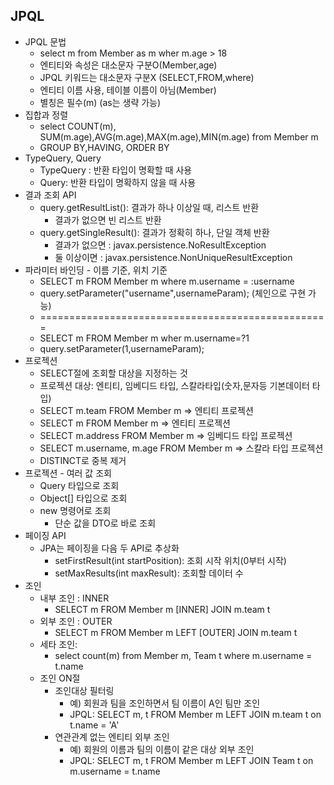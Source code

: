 ## JPQL
 * JPQL 문법
   * select m from Member as m wher m.age > 18
   * 엔티티와 속성은 대소문자 구분O(Member,age)
   * JPQL 키워드는 대소문자 구분X (SELECT,FROM,where)
   * 엔티티 이름 사용, 테이블 이름이 아님(Member)
   * 별칭은 필수(m) (as는 생략 가능)
 * 집합과 정렬 
   * select COUNT(m), SUM(m.age),AVG(m.age),MAX(m.age),MIN(m.age) from Member m
   * GROUP BY,HAVING, ORDER BY
 * TypeQuery, Query
   * TypeQuery : 반환 타입이 명확할 때 사용
   * Query: 반환 타입이 명확하지 않을 때 사용
 * 결과 조회 API
   * query.getResultList(): 결과가 하나 이상일 때, 리스트 반환
     * 결과가 없으면 빈 리스트 반환
   * query.getSingleResult(): 결과가 정확히 하나, 단일 객체 반환
     * 결과가 없으면 : javax.persistence.NoResultException
     * 둘 이상이면 : javax.persistence.NonUniqueResultException
 * 파라미터 바인딩 - 이름 기준, 위치 기준
   * SELECT m FROM Member m where m.username = :username
   * query.setParameter("username",usernameParam); (체인으로 구현 가능)
   * ==================================================
   * SELECT m FROM Member m wher m.username=?1
   * query.setParameter(1,usernameParam);
 * 프로젝션
   * SELECT절에 조회할 대상을 지정하는 것
   * 프로젝션 대상: 엔티티, 임베디드 타입, 스칼라타입(숫자,문자등 기본데이터 타입)
   * SELECT m.team FROM Member m => 엔티티 프로젝션
   * SELECT m FROM Member m => 엔티티 프로젝션
   * SELECT m.address FROM Member m => 임베디드 타입 프로젝션
   * SELECT m.username, m.age FROM Member m => 스칼라 타입 프로젝션
   * DISTINCT로 중복 제거
 * 프로젝션 - 여러 값 조회
   * Query 타입으로 조회
   * Object[] 타입으로 조회
   * new 명령어로 조회
     * 단순 값을 DTO로 바로 조회
 * 페이징 API
   * JPA는 페이징을 다음 두 API로 추상화
     * setFirstResult(int startPosition): 조회 시작 위치(0부터 시작)
     * setMaxResults(int maxResult): 조회할 데이터 수
 * 조인
   * 내부 조인 : INNER
     * SELECT m FROM Member m [INNER] JOIN m.team t
   * 외부 조인 : OUTER
     * SELECT m FROM Member m LEFT [OUTER] JOIN m.team t
   * 세타 조인:
     * select count(m) from Member m, Team t where m.username = t.name
   * 조인 ON절
     * 조인대상 필터링
       * 예) 회원과 팀을 조인하면서 팀 이름이 A인 팀만 조인
       * JPQL: SELECT m, t FROM Member m LEFT JOIN m.team t on t.name = 'A'
     * 연관관계 없는 엔티티 외부 조인
       * 예) 회원의 이름과 팀의 이름이 같은 대상 외부 조인
       * JPQL: SELECT m, t FROM Member m LEFT JOIN Team t on m.username = t.name